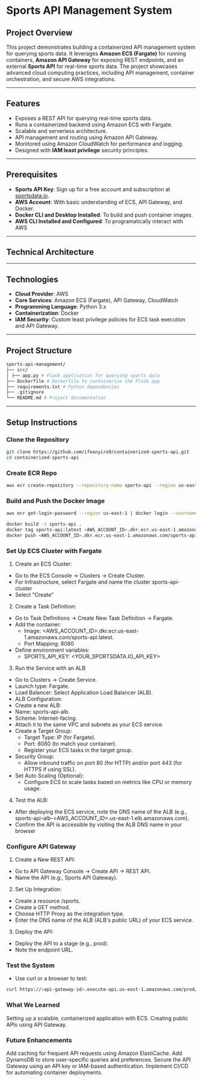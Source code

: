 # Sports API Management System

## **Project Overview**
This project demonstrates building a containerized API management system for querying sports data. It leverages **Amazon ECS (Fargate)** for running containers, **Amazon API Gateway** for exposing REST endpoints, and an external **Sports API** for real-time sports data. The project showcases advanced cloud computing practices, including API management, container orchestration, and secure AWS integrations.

---

## **Features**
- Exposes a REST API for querying real-time sports data.
- Runs a containerized backend using Amazon ECS with Fargate.
- Scalable and serverless architecture.
- API management and routing using Amazon API Gateway.
- Monitored using Amazon CloudWatch for performance and logging.
- Designed with **IAM least privilege** security principles.

---

## **Prerequisites**
- **Sports API Key**: Sign up for a free account and subscription at [sportsdata.io](https://sportsdata.io).
- **AWS Account**: With basic understanding of ECS, API Gateway, and Docker.
- **Docker CLI and Desktop Installed**: To build and push container images.
- **AWS CLI Installed and Configured**: To programatically interact with AWS

---

## **Technical Architecture**


---

## **Technologies**
- **Cloud Provider**: AWS
- **Core Services**: Amazon ECS (Fargate), API Gateway, CloudWatch
- **Programming Language**: Python 3.x
- **Containerization**: Docker
- **IAM Security**: Custom least privilege policies for ECS task execution and API Gateway.

---

## **Project Structure**

```bash
sports-api-management/
├── src/
│ ├── app.py # Flask application for querying sports data
├── Dockerfile # Dockerfile to containerize the Flask app
├── requirements.txt # Python dependencies
├── .gitignore
└── README.md # Project documentation
```

---

## **Setup Instructions**

### **Clone the Repository**
```bash
git clone https://github.com/ifeanyiro9/containerized-sports-api.git
cd containerized-sports-api
```
### **Create ECR Repo**
```bash
aws ecr create-repository --repository-name sports-api --region us-east-1
```

### **Build and Push the Docker Image**
```bash
aws ecr get-login-password --region us-east-1 | docker login --username AWS --password-stdin <AWS_ACCOUNT_ID>.dkr.ecr.us-east-1.amazonaws.com

docker build -t sports-api .
docker tag sports-api:latest <AWS_ACCOUNT_ID>.dkr.ecr.us-east-1.amazonaws.com/sports-api:latest
docker push <AWS_ACCOUNT_ID>.dkr.ecr.us-east-1.amazonaws.com/sports-api:latest
```

### **Set Up ECS Cluster with Fargate**
1. Create an ECS Cluster:
- Go to the ECS Console → Clusters → Create Cluster.
- For Infrastructure, select Fargate and name the cluster sports-api-cluster
- Select "Create"

2. Create a Task Definition:
- Go to Task Definitions → Create New Task Definition → Fargate.
- Add the container:
  - Image: <AWS_ACCOUNT_ID>.dkr.ecr.us-east-1.amazonaws.com/sports-api:latest.
  - Port Mapping: 8080
- Define environment variables:
  - SPORTS_API_KEY: <YOUR_SPORTSDATA.IO_API_KEY>
3. Run the Service with an ALB
- Go to Clusters → Create Service.
- Launch type: Fargate.
- Load Balancer: Select Application Load Balancer (ALB).
- ALB Configuration:
 - Create a new ALB:
 - Name: sports-api-alb.
 - Scheme: Internet-facing.
 - Attach it to the same VPC and subnets as your ECS service.
- Create a Target Group:
  - Target Type: IP (for Fargate).
  - Port: 8080 (to match your container).
  - Register your ECS tasks in the target group.
- Security Group:
  - Allow inbound traffic on port 80 (for HTTP) and/or port 443 (for HTTPS if using SSL).
- Set Auto Scaling (Optional):
  - Configure ECS to scale tasks based on metrics like CPU or memory usage.
4. Test the ALB:
- After deploying the ECS service, note the DNS name of the ALB (e.g., sports-api-alb-<AWS_ACCOUNT_ID>.us-east-1.elb.amazonaws.com).
- Confirm the API is accessible by visiting the ALB DNS name in your browser

### **Configure API Gateway**
1. Create a New REST API:
- Go to API Gateway Console → Create API → REST API.
- Name the API (e.g., Sports API Gateway).

2. Set Up Integration:
- Create a resource /sports.
- Create a GET method.
- Choose HTTP Proxy as the integration type.
- Enter the DNS name of the ALB (ALB's public URL) of your ECS service.

3. Deploy the API:
- Deploy the API to a stage (e.g., prod).
- Note the endpoint URL.

### **Test the System**
- Use curl or a browser to test:
```bash
curl https://<api-gateway-id>.execute-api.us-east-1.amazonaws.com/prod/sports
```

### **What We Learned**
Setting up a scalable, containerized application with ECS.
Creating public APIs using API Gateway.

### **Future Enhancements**
Add caching for frequent API requests using Amazon ElastiCache.
Add DynamoDB to store user-specific queries and preferences.
Secure the API Gateway using an API key or IAM-based authentication.
Implement CI/CD for automating container deployments.


